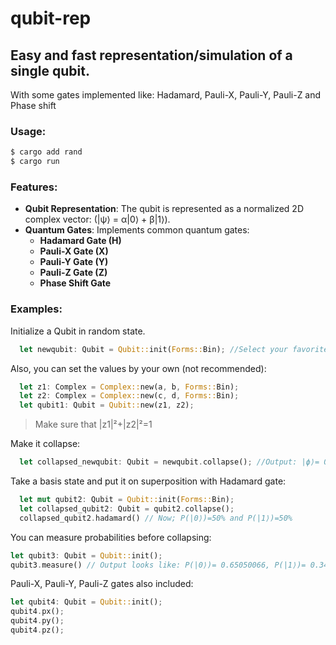 # qubit-rep

## Easy and fast representation/simulation of a single qubit.
With some gates implemented like: Hadamard, Pauli-X, Pauli-Y, Pauli-Z and Phase shift

### Usage:

```bash
$ cargo add rand
$ cargo run
```
### Features:
- **Qubit Representation**: The qubit is represented as a normalized 2D complex vector: (|ψ⟩ = α|0⟩ + β|1⟩).
- **Quantum Gates**: Implements common quantum gates:
  - **Hadamard Gate (H)**
  - **Pauli-X Gate (X)**
  - **Pauli-Y Gate (Y)**
  - **Pauli-Z Gate (Z)**
  - **Phase Shift Gate**

### Examples:
Initialize a Qubit in random state.
```rust
  let newqubit: Qubit = Qubit::init(Forms::Bin); //Select your favorite representation for a Complex number Forms::{Bin, Exp, Coords}
```
Also, you can set the values by your own (not recommended):
```rust
  let z1: Complex = Complex::new(a, b, Forms::Bin); 
  let z2: Complex = Complex::new(c, d, Forms::Bin);
  let qubit1: Qubit = Qubit::new(z1, z2);
```
>Make sure that |z1|²+|z2|²=1

Make it collapse:
```rust
  let collapsed_newqubit: Qubit = newqubit.collapse(); //Output: |ϕ⟩= 0+0i|0⟩ + 1+0i|1⟩ or |ϕ⟩= 1+0i|0⟩ + 0+0i|1⟩
```
Take a basis state and put it on superposition with Hadamard gate:
```rust
  let mut qubit2: Qubit = Qubit::init(Forms::Bin);
  let collapsed_qubit2: Qubit = qubit2.collapse();
  collapsed_qubit2.hadamard() // Now; P(|0⟩)=50% and P(|1⟩)=50%
```
You can measure probabilities before collapsing:
```rust
let qubit3: Qubit = Qubit::init();
qubit3.measure() // Output looks like: P(|0⟩)= 0.65050066, P(|1⟩)= 0.34949934
```
Pauli-X, Pauli-Y, Pauli-Z gates also included:
```rust
let qubit4: Qubit = Qubit::init();
qubit4.px();
qubit4.py();
qubit4.pz();
```

